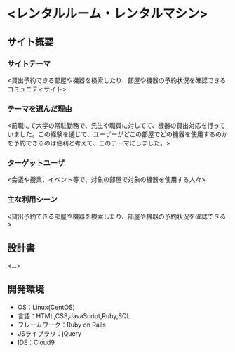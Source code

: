 # <レンタルルーム・レンタルマシン>

## サイト概要
### サイトテーマ
<貸出予約できる部屋や機器を検索したり、部屋や機器の予約状況を確認できるコミュニティサイト>

### テーマを選んだ理由
<前職にて大学の常駐勤務で、先生や職員に対してて、機器の貸出対応を行っていました。この経験を通じて、ユーザーがどこの部屋でどの機器を使用するのかを予約できるのは便利と考えて、このテーマにしました。>

### ターゲットユーザ
<会議や授業、イベント等で、対象の部屋で対象の機器を使用する人々>

### 主な利用シーン
<貸出予約できる部屋や機器を検索したり、部屋や機器の予約状況を確認できる>

## 設計書
<...>

## 開発環境
- OS：Linux(CentOS)
- 言語：HTML,CSS,JavaScript,Ruby,SQL
- フレームワーク：Ruby on Rails
- JSライブラリ：jQuery
- IDE：Cloud9
